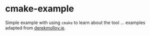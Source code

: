 # cmake-example

Simple example with using `cmake` to learn about the tool ... examples adapted from [derekmolloy.ie](http://derekmolloy.ie/hello-world-introductions-to-cmake/).
